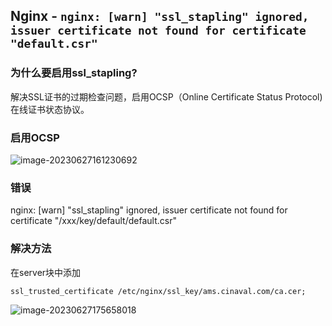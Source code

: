 ## Nginx -  `nginx: [warn] "ssl_stapling" ignored, issuer certificate not found for certificate "default.csr"` 

### 为什么要启用ssl_stapling?

解决SSL证书的过期检查问题，启用OCSP（Online Certificate Status Protocol)在线证书状态协议。


### 启用OCSP

![image-20230627161230692](Z:%5Cgithub%5Cpages_on_everyday%5Cimgs%5Cimage-20230627161230692.png)



### 错误 

nginx: [warn] "ssl_stapling" ignored, issuer certificate not found for certificate "/xxx/key/default/default.csr"



### 解决方法

在server块中添加

```shell
ssl_trusted_certificate /etc/nginx/ssl_key/ams.cinaval.com/ca.cer;
```



![image-20230627175658018](Z:%5Cgithub%5Cpages_on_everyday%5Cimgs%5Cimage-20230627175658018.png)
